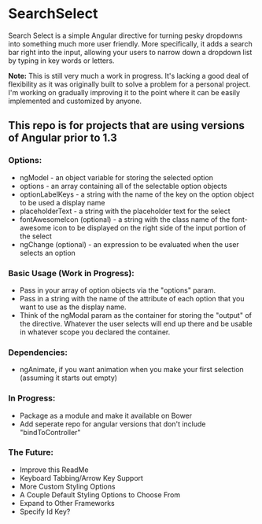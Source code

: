 # SearchSelect
Search Select is a simple Angular directive for turning pesky dropdowns into something much more user friendly. More specifically,
it adds a search bar right into the input, allowing your users to narrow down a dropdown list by typing in key words or letters.

**Note:** This is still very much a work in progress. It's lacking a good deal of flexibility as it was originally built
to solve a problem for a personal project. I'm working on gradually improving it to the point where it can be easily implemented
and customized by anyone.

## This repo is for projects that are using versions of Angular prior to 1.3

### Options:
  * ngModel - an object variable for storing the selected option
  * options - an array containing all of the selectable option objects
  * optionLabelKeys - a string with the name of the key on the option object to be used a display name
  * placeholderText - a string with the placeholder text for the select
  * fontAwesomeIcon (optional) - a string with the class name of the font-awesome icon to be displayed on the right side of the input portion of the select
  * ngChange (optional) - an expression to be evaluated when the user selects an option

### Basic Usage (Work in Progress):
  * Pass in your array of option objects via the "options" param.
  * Pass in a string with the name of the attribute of each option that you want to use as the display name.
  * Think of the ngModal param as the container for storing the "output" of the directive. Whatever the user selects will end up there and be usable in whatever scope you declared the container.

### Dependencies:
  * ngAnimate, if you want animation when you make your first selection (assuming it starts out empty)

### In Progress:
  * Package as a module and make it available on Bower
  * Add seperate repo for angular versions that don't include "bindToController"

### The Future:
  * Improve this ReadMe
  * Keyboard Tabbing/Arrow Key Support
  * More Custom Styling Options
  * A Couple Default Styling Options to Choose From
  * Expand to Other Frameworks
  * Specify Id Key?
